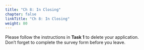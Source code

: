 ```yaml
---
title: "Ch 8: In Closing"
chapter: false
linkTitle: "Ch 8: In Closing"
weight: 80
---
```


Please follow the instructions in **Task 1** to delete your application.  
Don’t forget to complete the survey form before you leave.